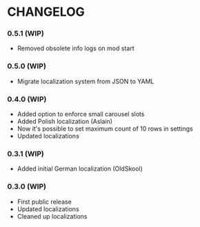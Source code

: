 # CHANGELOG

### 0.5.1 (WIP)

- Removed obsolete info logs on mod start

### 0.5.0 (WIP)

- Migrate localization system from JSON to YAML

### 0.4.0 (WIP)

- Added option to enforce small carousel slots
- Added Polish localization (Aslain)
- Now it's possible to set maximum count of 10 rows in settings
- Updated localizations

### 0.3.1 (WIP)

- Added initial German localization (OldSkool)

### 0.3.0 (WIP)

- First public release
- Updated localizations
- Cleaned up localizations
